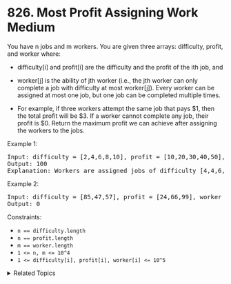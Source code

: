 # 826. Most Profit Assigning Work<br> Medium

You have n jobs and m workers. You are given three arrays: difficulty, profit, and worker where:

- difficulty[i] and profit[i] are the difficulty and the profit of the ith job, and
- worker[j] is the ability of jth worker (i.e., the jth worker can only complete a job with difficulty at most worker[j]).
Every worker can be assigned at most one job, but one job can be completed multiple times.

- For example, if three workers attempt the same job that pays $1, then the total profit will be $3. If a worker cannot complete any job, their profit is $0.
Return the maximum profit we can achieve after assigning the workers to the jobs.

Example 1:

<pre>
Input: difficulty = [2,4,6,8,10], profit = [10,20,30,40,50], worker = [4,5,6,7]
Output: 100
Explanation: Workers are assigned jobs of difficulty [4,4,6,6] and they get a profit of [20,20,30,30] separately.
</pre>

Example 2:

<pre>
Input: difficulty = [85,47,57], profit = [24,66,99], worker = [40,25,25]
Output: 0
</pre>

Constraints:

- `n == difficulty.length`
- `n == profit.length`
- `m == worker.length`
- `1 <= n, m <= 10^4`
- `1 <= difficulty[i], profit[i], worker[i] <= 10^5`

<details>

<summary> Related Topics </summary>

-   `Array`
-   `Two Pointers`

</details>
